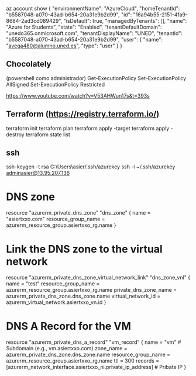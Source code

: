az account show
{
  "environmentName": "AzureCloud",
  "homeTenantId": "b5587048-a070-43ad-b654-20a31e9b2d99",
  "id": "16a94b55-2151-4fa9-8684-2ad3cd089429",
  "isDefault": true,
  "managedByTenants": [],
  "name": "Azure for Students",
  "state": "Enabled",
  "tenantDefaultDomain": "unedo365.onmicrosoft.com",
  "tenantDisplayName": "UNED",
  "tenantId": "b5587048-a070-43ad-b654-20a31e9b2d99",
  "user": {
    "name": "avega480@alumno.uned.es",
    "type": "user"
  }
}

## Chocolately
  (powershell como administrador)
  Get-ExecutionPolicy
  Set-ExecutionPolicy AllSigned
  Set-ExecutionPolicy Restricted


https://www.youtube.com/watch?v=V53AHWun17s&t=393s
## Terraform (https://registry.terraform.io/)
  terraform init
  terraform plan
  terraform apply -target 
  terraform apply -destroy
  terraform state list


## ssh
ssh-keygen -t rsa
C:\Users\asier/.ssh/azurekey
ssh -i ~/.ssh/azurekey adminasier@13.95.207.136




# DNS zone
resource "azurerm_private_dns_zone" "dns_zone" {
  name                = "asiertxxo.com"
  resource_group_name = azurerm_resource_group.asiertxxo_rg.name
}

# Link the DNS zone to the virtual network
resource "azurerm_private_dns_zone_virtual_network_link" "dns_zone_vnl" {
  name                  = "test"
  resource_group_name   = azurerm_resource_group.asiertxxo_rg.name
  private_dns_zone_name = azurerm_private_dns_zone.dns_zone.name
  virtual_network_id    = azurerm_virtual_network.asiertxxo_vn.id
}

# DNS A Record for the VM
resource "azurerm_private_dns_a_record" "vm_record" {
  name                = "vm"  # Subdomain (e.g., vm.asiertxxo.com)
  zone_name           = azurerm_private_dns_zone.dns_zone.name
  resource_group_name = azurerm_resource_group.asiertxxo_rg.name
  ttl                 = 300
  records             = [azurerm_network_interface.asiertxxo_ni.private_ip_address]  # Pribate IP
}